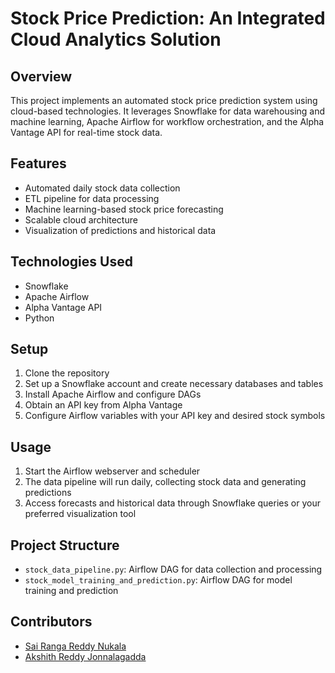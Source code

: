 # Stock Price Prediction: An Integrated Cloud Analytics Solution

## Overview
This project implements an automated stock price prediction system using cloud-based technologies. It leverages Snowflake for data warehousing and machine learning, Apache Airflow for workflow orchestration, and the Alpha Vantage API for real-time stock data.

## Features
- Automated daily stock data collection
- ETL pipeline for data processing
- Machine learning-based stock price forecasting
- Scalable cloud architecture
- Visualization of predictions and historical data

## Technologies Used
- Snowflake
- Apache Airflow
- Alpha Vantage API
- Python

## Setup
1. Clone the repository
2. Set up a Snowflake account and create necessary databases and tables
3. Install Apache Airflow and configure DAGs
4. Obtain an API key from Alpha Vantage
5. Configure Airflow variables with your API key and desired stock symbols

## Usage
1. Start the Airflow webserver and scheduler
2. The data pipeline will run daily, collecting stock data and generating predictions
3. Access forecasts and historical data through Snowflake queries or your preferred visualization tool

## Project Structure
- `stock_data_pipeline.py`: Airflow DAG for data collection and processing
- `stock_model_training_and_prediction.py`: Airflow DAG for model training and prediction

## Contributors
- [Sai Ranga Reddy Nukala](https://github.com/irangareddy)
- [Akshith Reddy Jonnalagadda](https://github.com/akshithreddyj)
